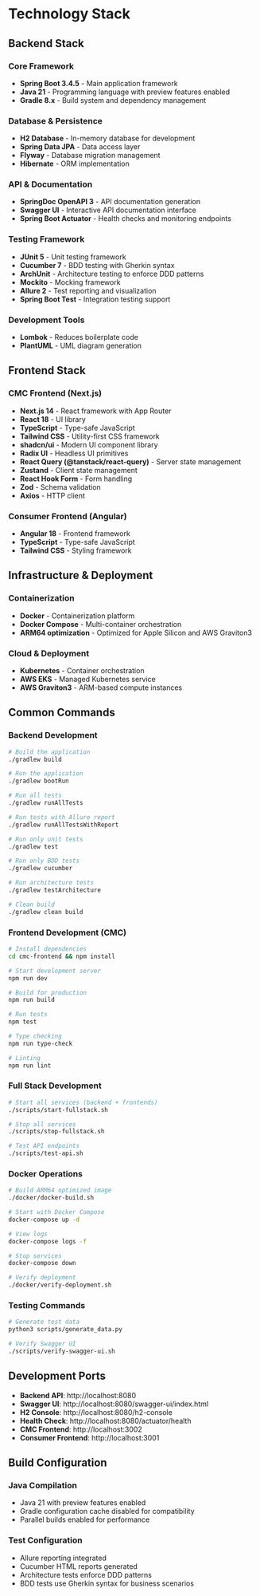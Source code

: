# Technology Stack

## Backend Stack

### Core Framework
- **Spring Boot 3.4.5** - Main application framework
- **Java 21** - Programming language with preview features enabled
- **Gradle 8.x** - Build system and dependency management

### Database & Persistence
- **H2 Database** - In-memory database for development
- **Spring Data JPA** - Data access layer
- **Flyway** - Database migration management
- **Hibernate** - ORM implementation

### API & Documentation
- **SpringDoc OpenAPI 3** - API documentation generation
- **Swagger UI** - Interactive API documentation interface
- **Spring Boot Actuator** - Health checks and monitoring endpoints

### Testing Framework
- **JUnit 5** - Unit testing framework
- **Cucumber 7** - BDD testing with Gherkin syntax
- **ArchUnit** - Architecture testing to enforce DDD patterns
- **Mockito** - Mocking framework
- **Allure 2** - Test reporting and visualization
- **Spring Boot Test** - Integration testing support

### Development Tools
- **Lombok** - Reduces boilerplate code
- **PlantUML** - UML diagram generation

## Frontend Stack

### CMC Frontend (Next.js)
- **Next.js 14** - React framework with App Router
- **React 18** - UI library
- **TypeScript** - Type-safe JavaScript
- **Tailwind CSS** - Utility-first CSS framework
- **shadcn/ui** - Modern UI component library
- **Radix UI** - Headless UI primitives
- **React Query (@tanstack/react-query)** - Server state management
- **Zustand** - Client state management
- **React Hook Form** - Form handling
- **Zod** - Schema validation
- **Axios** - HTTP client

### Consumer Frontend (Angular)
- **Angular 18** - Frontend framework
- **TypeScript** - Type-safe JavaScript
- **Tailwind CSS** - Styling framework

## Infrastructure & Deployment

### Containerization
- **Docker** - Containerization platform
- **Docker Compose** - Multi-container orchestration
- **ARM64 optimization** - Optimized for Apple Silicon and AWS Graviton3

### Cloud & Deployment
- **Kubernetes** - Container orchestration
- **AWS EKS** - Managed Kubernetes service
- **AWS Graviton3** - ARM-based compute instances

## Common Commands

### Backend Development
```bash
# Build the application
./gradlew build

# Run the application
./gradlew bootRun

# Run all tests
./gradlew runAllTests

# Run tests with Allure report
./gradlew runAllTestsWithReport

# Run only unit tests
./gradlew test

# Run only BDD tests
./gradlew cucumber

# Run architecture tests
./gradlew testArchitecture

# Clean build
./gradlew clean build
```

### Frontend Development (CMC)
```bash
# Install dependencies
cd cmc-frontend && npm install

# Start development server
npm run dev

# Build for production
npm run build

# Run tests
npm test

# Type checking
npm run type-check

# Linting
npm run lint
```

### Full Stack Development
```bash
# Start all services (backend + frontends)
./scripts/start-fullstack.sh

# Stop all services
./scripts/stop-fullstack.sh

# Test API endpoints
./scripts/test-api.sh
```

### Docker Operations
```bash
# Build ARM64 optimized image
./docker/docker-build.sh

# Start with Docker Compose
docker-compose up -d

# View logs
docker-compose logs -f

# Stop services
docker-compose down

# Verify deployment
./docker/verify-deployment.sh
```

### Testing Commands
```bash
# Generate test data
python3 scripts/generate_data.py

# Verify Swagger UI
./scripts/verify-swagger-ui.sh
```

## Development Ports

- **Backend API**: http://localhost:8080
- **Swagger UI**: http://localhost:8080/swagger-ui/index.html
- **H2 Console**: http://localhost:8080/h2-console
- **Health Check**: http://localhost:8080/actuator/health
- **CMC Frontend**: http://localhost:3002
- **Consumer Frontend**: http://localhost:3001

## Build Configuration

### Java Compilation
- Java 21 with preview features enabled
- Gradle configuration cache disabled for compatibility
- Parallel builds enabled for performance

### Test Configuration
- Allure reporting integrated
- Cucumber HTML reports generated
- Architecture tests enforce DDD patterns
- BDD tests use Gherkin syntax for business scenarios
